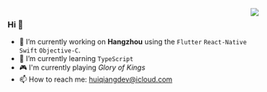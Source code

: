 
<!--
**huiqiangdev/huiqiangdev** is a ✨ _special_ ✨ repository because its `README.md` (this file) appears on your GitHub profile.

Here are some ideas to get you started:

- 🔭 I’m currently working on ...
- 🌱 I’m currently learning ...
- 👯 I’m looking to collaborate on ...
- 🤔 I’m looking for help with ...
- 💬 Ask me about ...
- 📫 How to reach me: ...
- 😄 Pronouns: ...
- ⚡ Fun fact: ...
-->
<a href="https://github.com/huiqiangdev">
  <img align="right" src="https://github-readme-stats.vercel.app/api/top-langs/?username=huiqiangdev&text_color=718096&bg_color=fffff&hide_title=true&layout=compact" />
</a>


### Hi 👋
- 🔭 I’m currently working on **Hangzhou** using the `Flutter` `React-Native` `Swift` `Objective-C`.
- 🌱 I’m currently learning `TypeScript`
- 🎮 I'm currently playing *Glory of Kings*
- 📫 How to reach me: huiqiangdev@icloud.com

